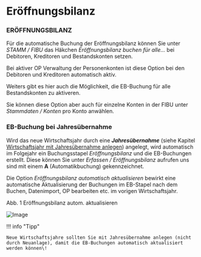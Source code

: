 # Eröffnungsbilanz

### ERÖFFNUNGSBILANZ


Für die automatische Buchung der Eröffnungsbilanz können Sie unter *STAMM / FIBU* das Häkchen *Eröffnungsbilanz buchen für alle...* bei Debitoren, Kreditoren und Bestandskonten setzen.

Bei aktiver OP Verwaltung der Personenkonten ist diese Option bei den Debitoren und Kreditoren automatisch aktiv.


Weiters gibt es hier auch die Möglichkeit, die EB-Buchung für alle Bestandskonten zu aktiveren.

Sie können diese Option aber auch für einzelne Konten in der FIBU unter *Stammdaten / Konten* pro Konto anwählen.



### EB-Buchung bei Jahresübernahme


Wird das neue Wirtschaftsjahr durch eine ***Jahresübernahme*** (siehe Kapitel [Wirtschaftsjahr mit Jahresübernahme anlegen](<NeuesWirtschaftsjahranlegen.md#Wirtschaftsjahr\_mit\_Jahresübernahme\_anlegen>)) angelegt, wird automatisch im Folgejahr ein Buchungsstapel *Eröffnungsbilanz* und die EB-Buchungen erstellt. Diese können Sie unter *Erfassen / Eröffnungsbilanz* aufrufen uns sind mit einem **A** (Automatikbuchung) gekennzeichnet.


Die Option *Eröffnungsbilanz automatisch aktualisieren* bewirkt eine automatische Aktualisierung der Buchungen im EB-Stapel nach dem Buchen, Datenimport, OP bearbeiten etc. im vorigen Wirtschaftsjahr.


Abb. 1 Eröffnungsbilanz autom. aktualisieren

![Image](<img/NeuesElement41.png>)


!!! info "Tipp"

    Neue Wirtschaftsjahre sollten Sie mit Jahresübernahme anlegen (nicht durch Neuanlage), damit die EB-Buchungen automatisch aktualisiert werden können\!

